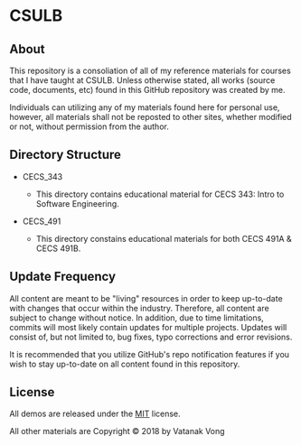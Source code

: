 # CSULB

## About

This repository is a consoliation of all of my reference materials for courses that I have taught at CSULB.  Unless otherwise stated, all works (source code, documents, etc) found in this GitHub repository was created by me.

Individuals can utilizing any of my materials found here for personal use, however, all materials shall not be reposted to other sites, whether modified or not, without permission from the author.

## Directory Structure

* CECS_343
  * This directory contains educational material for CECS 343: Intro to Software Engineering.

* CECS_491
  * This directory constains educational materials for both CECS 491A & CECS 491B.

## Update Frequency

All content are meant to be "living" resources in order to keep up-to-date with changes that occur within the industry.  Therefore, all content are subject to change without notice.  In addition, due to time limitations, commits will most likely contain updates for multiple projects.  Updates will consist of, but not limited to, bug fixes, typo corrections and error revisions.

It is recommended that you utilize GitHub's repo notification features if you wish to stay up-to-date on all content found in this repository.

## License

All demos are released under the [MIT](LICENSE) license.

All other materials are Copyright &copy; 2018 by Vatanak Vong